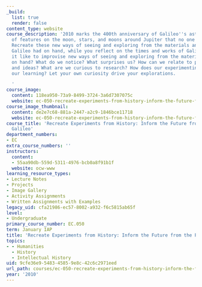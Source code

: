 ```yaml
---
_build:
  list: true
  render: false
content_type: website
course_description: '2010 marks the 400th anniversary of Galileo''s astonishing sightings
  of features on the moon, stars, and moons around Jupiter that no one had seen before.
  Recreate these new ways of seeing and exploring from the materials and techniques
  Galileo had on hand, while you reflect on the times and works of Galileo. What was
  it like to improvise new ways of seeing and exploring from the materials and techniques
  on hand? What do we notice? What surprises us? How can we relate to past experience
  and ideas? What are we curious to research? How does our experimenting grow into
  our learning? Let your own curiosity drive your explorations.

  '
course_image:
  content: 118ea950-73a9-8499-3724-3a6d7307075c
  website: ec-050-recreate-experiments-from-history-inform-the-future-from-the-past-galileo-january-iap-2010
course_image_thumbnail:
  content: de2e7c68-881a-2447-a2c9-1846bce11718
  website: ec-050-recreate-experiments-from-history-inform-the-future-from-the-past-galileo-january-iap-2010
course_title: 'Recreate Experiments from History: Inform the Future from the Past:
  Galileo'
department_numbers:
- EC
extra_course_numbers: ''
instructors:
  content:
  - 55aa90db-559d-5311-4976-bcb0a8f91b1f
  website: ocw-www
learning_resource_types:
- Lecture Notes
- Projects
- Image Gallery
- Activity Assignments
- Written Assignments with Examples
legacy_uid: cfa21986-ec57-8002-a932-f6c5815ab65f
level:
- Undergraduate
primary_course_number: EC.050
term: January IAP
title: 'Recreate Experiments from History: Inform the Future from the Past: Galileo'
topics:
- - Humanities
  - History
  - Intellectual History
uid: 9cfe36e9-5483-4585-9e8c-42c6c2971eed
url_path: courses/ec-050-recreate-experiments-from-history-inform-the-future-from-the-past-galileo-january-iap-2010
year: '2010'
---
```

